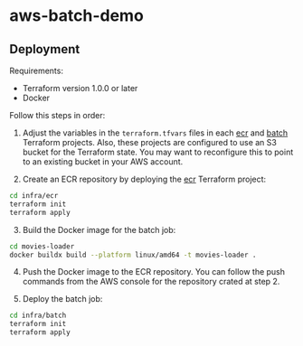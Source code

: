 # aws-batch-demo

## Deployment

Requirements:

- Terraform version 1.0.0 or later
- Docker

Follow this steps in order:

1. Adjust the variables in the `terraform.tfvars` files in each [ecr](./infra/ecr) and [batch](./infra/batch) Terraform projects. Also, these projects are configured to use an S3 bucket for the Terraform state. You may want to reconfigure this to point to an existing bucket in your AWS account.


2. Create an ECR repository by deploying the [ecr](./infra/ecr) Terraform project:

```bash
cd infra/ecr
terraform init
terraform apply
```

3. Build the Docker image for the batch job:

```bash
cd movies-loader
docker buildx build --platform linux/amd64 -t movies-loader .
```

4. Push the Docker image to the ECR repository. You can follow the push commands from the AWS console for the repository crated at step 2.

5. Deploy the batch job:

```bash
cd infra/batch
terraform init
terraform apply
```
